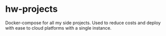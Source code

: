 # hw-projects
Docker-compose for all my side projects. Used to reduce costs and deploy with ease to cloud platforms with a single instance.


